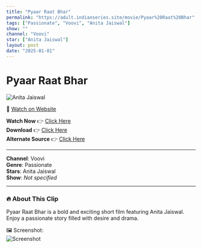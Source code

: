 ```yaml
---
title: "Pyaar Raat Bhar"
permalink: "https://adult.indianseries.site/movie/Pyaar%20Raat%20Bhar"
tags: ["Passionate", "Voovi", "Anita Jaiswal"]
show: ""
channel: "Voovi"
star: ["Anita Jaiswal"]
layout: post
date: "2025-01-01"
---
```


# Pyaar Raat Bhar

![Anita Jaiswal](https://shorts.desisins.com/wp-content/uploads/2024/11/Godaniya-Voovi-DesiSins.com_.jpg)

🔗 [Watch on Website](https://adult.indianseries.site/movie/Pyaar%20Raat%20Bhar)

**Watch Now** 👉 [Click Here](https://adult.indianseries.site/movie/Pyaar%20Raat%20Bhar)  
**Download** 👉 [Click Here](https://adult.indianseries.site/movie/Pyaar%20Raat%20Bhar)  
**Alternate Source** 👉 [Click Here](https://adult.indianseries.site/movie/Pyaar%20Raat%20Bhar)

---

**Channel**: Voovi  
**Genre**: Passionate  
**Stars**: Anita Jaiswal  
**Show**: *Not specified*

---

### 🔥 About This Clip

Pyaar Raat Bhar is a bold and exciting short film featuring Anita Jaiswal. Enjoy a passionate story filled with desire and drama.
 
🖼️ Screenshot:  
![Screenshot](https://shorts.desisins.com/wp-content/uploads/2024/11/Godaniya-Voovi-DesiSins.com_.jpg)

